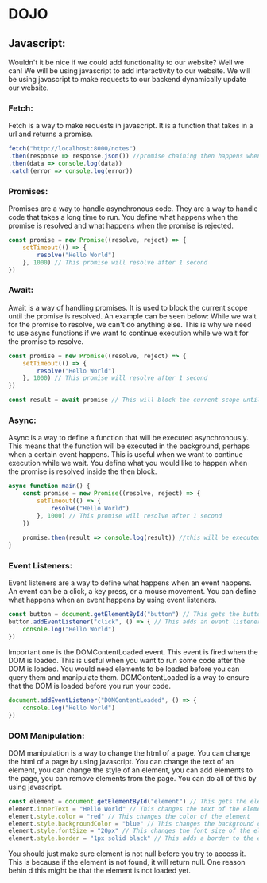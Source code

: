 # DOJO

## Javascript:
Wouldn't it be nice if we could add functionality to our website? Well we can! We will be using javascript to add 
interactivity to our website. We will be using javascript to make requests to our backend dynamically update our website.

### Fetch:
Fetch is a way to make requests in javascript. It is a function that takes in a url and returns a promise.
```javascript
fetch("http://localhost:8000/notes")
.then(response => response.json()) //promise chaining then happens when the previous promise is resolved
.then(data => console.log(data))
.catch(error => console.log(error))
```

### Promises:
Promises are a way to handle asynchronous code. They are a way to handle code that takes a long time to run. You define
what happens when the promise is resolved and what happens when the promise is rejected. 
```javascript
const promise = new Promise((resolve, reject) => {
    setTimeout(() => {
        resolve("Hello World")
    }, 1000) // This promise will resolve after 1 second
})
```

### Await:
Await is a way of handling promises. It is used to block the current scope until the promise is resolved. An example can be
seen below: While we wait for the promise to resolve, we can't do anything else. This is why we need to use async functions
if we want to continue execution while we wait for the promise to resolve.
```javascript
const promise = new Promise((resolve, reject) => {
    setTimeout(() => {
        resolve("Hello World")
    }, 1000) // This promise will resolve after 1 second
})

const result = await promise // This will block the current scope until the promise is resolved
```

### Async:
Async is a way to define a function that will be executed asynchronously. This means that the function will be executed
in the background, perhaps when a certain event happens. This is useful when we want to continue execution while we wait.
You define what you would like to happen when the promise is resolved inside the then block.
```javascript
async function main() {
    const promise = new Promise((resolve, reject) => {
        setTimeout(() => {
            resolve("Hello World")
        }, 1000) // This promise will resolve after 1 second
    })
    
    promise.then(result => console.log(result)) //this will be executed after the promise is resolved
}
```

### Event Listeners:
Event listeners are a way to define what happens when an event happens. An event can be a click, a key press, or a mouse
movement. You can define what happens when an event happens by using event listeners. 
```javascript
const button = document.getElementById("button") // This gets the button element from the html
button.addEventListener("click", () => { // This adds an event listener to the button that listens for a click
    console.log("Hello World")
})
```

Important one is the DOMContentLoaded event. This event is fired when the DOM is loaded. This is useful when you want to
run some code after the DOM is loaded. You would need elements to be loaded before you can query them and manipulate them.
DOMContentLoaded is a way to ensure that the DOM is loaded before you run your code.
```javascript
document.addEventListener("DOMContentLoaded", () => {
    console.log("Hello World")
})
```

### DOM Manipulation:
DOM manipulation is a way to change the html of a page. You can change the html of a page by using javascript. You can
change the text of an element, you can change the style of an element, you can add elements to the page, you can remove
elements from the page. You can do all of this by using javascript. 
```javascript
const element = document.getElementById("element") // This gets the element from the html
element.innerText = "Hello World" // This changes the text of the element
element.style.color = "red" // This changes the color of the element
element.style.backgroundColor = "blue" // This changes the background color of the element
element.style.fontSize = "20px" // This changes the font size of the element
element.style.border = "1px solid black" // This adds a border to the element
```

You should just make sure element is not null before you try to access it. This is because if the element is not found,
it will return null. One reason behin d this might be that the element is not loaded yet.
